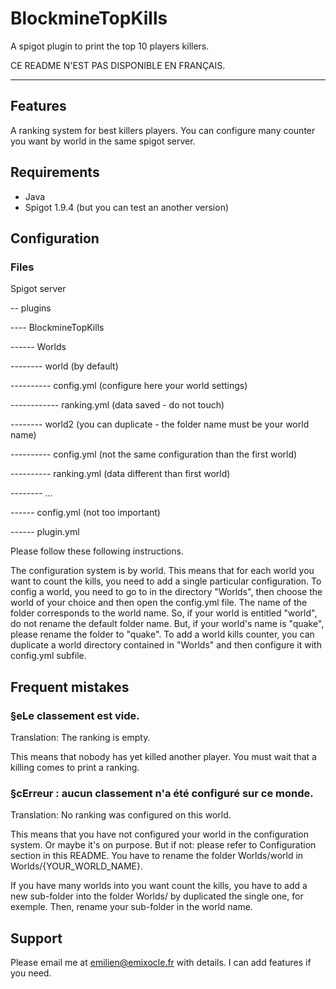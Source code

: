 # BlockmineTopKills
A spigot plugin to print the top 10 players killers.

CE README N'EST PAS DISPONIBLE EN FRANÇAIS.

---

## Features
A ranking system for best killers players.
You can configure many counter you want by world in the same spigot server.

## Requirements
* Java
* Spigot 1.9.4 (but you can test an another version)

## Configuration

### Files

Spigot server

-- plugins

---- BlockmineTopKills

------ Worlds

-------- world (by default)

---------- config.yml (configure here your world settings)

------------ ranking.yml (data saved - do not touch)

-------- world2 (you can duplicate - the folder name must be your world name)

---------- config.yml (not the same configuration than the first world)

---------- ranking.yml (data different than first world)

-------- ...

------ config.yml (not too important)

------ plugin.yml

Please follow these following instructions.

The configuration system is by world. This means that for each world you want to count the kills, you need to add a single particular configuration.
To config a world, you need to go to in the directory "Worlds", then choose the world of your choice and then open the config.yml file.
The name of the folder corresponds to the world name.
So, if your world is entitled "world", do not rename the default folder name. But, if your world's name is "quake", please rename the folder to "quake".
To add a world kills counter, you can duplicate a world directory contained in "Worlds" and then configure it with config.yml subfile.

## Frequent mistakes
### §eLe classement est vide.
Translation: The ranking is empty.

This means that nobody has yet killed another player. You must wait that a killing comes to print a ranking.

### §cErreur : aucun classement n'a été configuré sur ce monde.
Translation: No ranking was configured on this world.

This means that you have not configured your world in the configuration system. Or maybe it's on purpose. But if not: please refer to Configuration section in this README. You have to rename the folder Worlds/world in Worlds/{YOUR_WORLD_NAME}.

If you have many worlds into you want count the kills, you have to add a new sub-folder into the folder Worlds/ by duplicated the single one, for exemple. Then, rename your sub-folder in the world name.

## Support
Please email me at emilien@emixocle.fr with details.
I can add features if you need.
